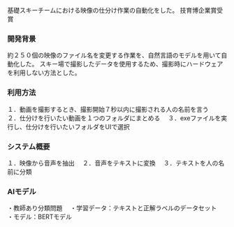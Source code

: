 基礎スキーチームにおける映像の仕分け作業の自動化をした。
技育博企業賞受賞



### 開発背景

約２５０個の映像のファイル名を変更する作業を、自然言語のモデルを用いて自動化した。
スキー場で撮影したデータを使用するため、撮影時にハードウェアを利用しない方法とした。

### 利用方法

１．動画を撮影するとき、撮影開始７秒以内に撮影される人の名前を言う　
２．仕分けを行いたい動画を１つのフォルダにまとめる　
３．exeファイルを実行し、仕分けを行いたいフォルダをUIで選択

### システム概要

１．映像から音声を抽出　
２．音声をテキストに変換　
３．テキストを人の名前に分類

### AIモデル

・教師あり分類問題　
・学習データ：テキストと正解ラベルのデータセット　
・モデル：BERTモデル
